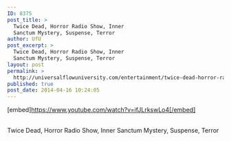 ```yaml
---
ID: 8375
post_title: >
  Twice Dead, Horror Radio Show, Inner
  Sanctum Mystery, Suspense, Terror
author: UfU
post_excerpt: >
  Twice Dead, Horror Radio Show, Inner
  Sanctum Mystery, Suspense, Terror
layout: post
permalink: >
  http://universalflowuniversity.com/entertainment/twice-dead-horror-radio-show-inner-sanctum-mystery-suspense-terror/
published: true
post_date: 2014-04-16 10:24:05
---
```

[embed]https://www.youtube.com/watch?v=ifJLrkswLo4[/embed]</br></br>
<p>Twice Dead, Horror Radio Show, Inner Sanctum Mystery, Suspense, Terror</p>